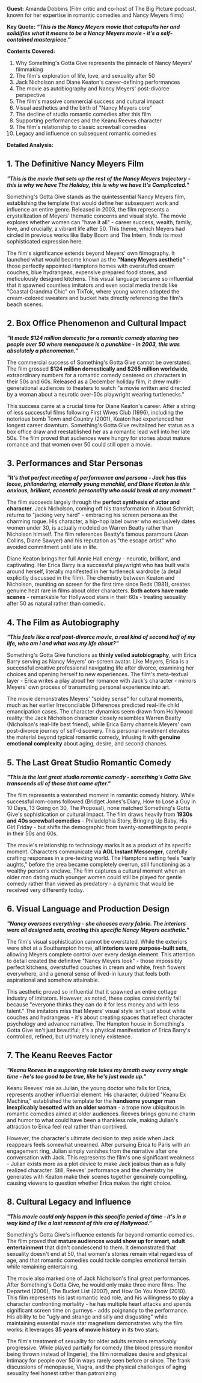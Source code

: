 **Guest:** Amanda Dobbins (Film critic and co-host of The Big Picture podcast, known for her expertise in romantic comedies and Nancy Meyers films)

**Key Quote:**
***"This is the Nancy Meyers movie that catapults her and solidifies what it means to be a Nancy Meyers movie - it's a self-contained masterpiece."***

**Contents Covered:**
1. Why Something's Gotta Give represents the pinnacle of Nancy Meyers' filmmaking
2. The film's exploration of life, love, and sexuality after 50
3. Jack Nicholson and Diane Keaton's career-defining performances
4. The movie as autobiography and Nancy Meyers' post-divorce perspective
5. The film's massive commercial success and cultural impact
6. Visual aesthetics and the birth of "Nancy Meyers core"
7. The decline of studio romantic comedies after this film
8. Supporting performances and the Keanu Reeves character
9. The film's relationship to classic screwball comedies
10. Legacy and influence on subsequent romantic comedies

**Detailed Analysis:**

## 1. The Definitive Nancy Meyers Film

***"This is the movie that sets up the rest of the Nancy Meyers trajectory - this is why we have The Holiday, this is why we have It's Complicated."***

Something's Gotta Give stands as the quintessential Nancy Meyers film, establishing the template that would define her subsequent work and influence an entire genre. Released in 2003, the film represents a crystallization of Meyers' thematic concerns and visual style. The movie explores whether women can "have it all" - career success, wealth, family, love, and crucially, a vibrant life after 50. This theme, which Meyers had circled in previous works like Baby Boom and The Intern, finds its most sophisticated expression here.

The film's significance extends beyond Meyers' own filmography. It launched what would become known as the **"Nancy Meyers aesthetic"** - those perfectly appointed Hamptons homes with overstuffed cream couches, blue hydrangeas, expensive prepared food stores, and meticulously designed kitchens. This visual language became so influential that it spawned countless imitators and even social media trends like "Coastal Grandma Chic" on TikTok, where young women adopted the cream-colored sweaters and bucket hats directly referencing the film's beach scenes.

## 2. Box Office Phenomenon and Cultural Impact

***"It made $124 million domestic for a romantic comedy starring two people over 50 where menopause is a punchline - in 2003, this was absolutely a phenomenon."***

The commercial success of Something's Gotta Give cannot be overstated. The film grossed **$124 million domestically and $265 million worldwide**, extraordinary numbers for a romantic comedy centered on characters in their 50s and 60s. Released as a December holiday film, it drew multi-generational audiences to theaters to watch "a movie written and directed by a woman about a neurotic over-50s playwright wearing turtlenecks."

This success came at a crucial time for Diane Keaton's career. After a string of less successful films following First Wives Club (1996), including the notorious bomb Town and Country (2001), Keaton had experienced her longest career downturn. Something's Gotta Give revitalized her status as a box office draw and reestablished her as a romantic lead well into her late 50s. The film proved that audiences were hungry for stories about mature romance and that women over 50 could still open a movie.

## 3. Performances and Star Personas

***"It's that perfect meeting of performance and persona - Jack has this loose, philandering, eternally young manchild, and Diane Keaton is this anxious, brilliant, eccentric personality who could break at any moment."***

The film succeeds largely through the **perfect synthesis of actor and character**. Jack Nicholson, coming off his transformation in About Schmidt, returns to "jacking very hard" - embracing his screen persona as the charming rogue. His character, a hip-hop label owner who exclusively dates women under 30, is actually modeled on Warren Beatty rather than Nicholson himself. The film references Beatty's famous paramours (Joan Collins, Diane Sawyer) and his reputation as "the escape artist" who avoided commitment until late in life.

Diane Keaton brings her full Annie Hall energy - neurotic, brilliant, and captivating. Her Erica Barry is a successful playwright who has built walls around herself, literally manifested in her turtleneck wardrobe (a detail explicitly discussed in the film). The chemistry between Keaton and Nicholson, reuniting on screen for the first time since Reds (1981), creates genuine heat rare in films about older characters. **Both actors have nude scenes** - remarkable for Hollywood stars in their 60s - treating sexuality after 50 as natural rather than comedic.

## 4. The Film as Autobiography

***"This feels like a real post-divorce movie, a real kind of second half of my life, who am I and what was my life about?"***

Something's Gotta Give functions as **thinly veiled autobiography**, with Erica Barry serving as Nancy Meyers' on-screen avatar. Like Meyers, Erica is a successful creative professional navigating life after divorce, examining her choices and opening herself to new experiences. The film's meta-textual layer - Erica writes a play about her romance with Jack's character - mirrors Meyers' own process of transmuting personal experience into art.

The movie demonstrates Meyers' "spidey sense" for cultural moments, much as her earlier Irreconcilable Differences predicted real-life child emancipation cases. The character dynamics seem drawn from Hollywood reality: the Jack Nicholson character closely resembles Warren Beatty (Nicholson's real-life best friend), while Erica Barry channels Meyers' own post-divorce journey of self-discovery. This personal investment elevates the material beyond typical romantic comedy, infusing it with **genuine emotional complexity** about aging, desire, and second chances.

## 5. The Last Great Studio Romantic Comedy

***"This is the last great studio romantic comedy - something's Gotta Give transcends all of those that came after."***

The film represents a watershed moment in romantic comedy history. While successful rom-coms followed (Bridget Jones's Diary, How to Lose a Guy in 10 Days, 13 Going on 30, The Proposal), none matched Something's Gotta Give's sophistication or cultural impact. The film draws heavily from **1930s and 40s screwball comedies** - Philadelphia Story, Bringing Up Baby, His Girl Friday - but shifts the demographic from twenty-somethings to people in their 50s and 60s.

The movie's relationship to technology marks it as a product of its specific moment. Characters communicate via **AOL Instant Messenger**, carefully crafting responses in a pre-texting world. The Hamptons setting feels "early aughts," before the area became completely overrun, still functioning as a wealthy person's enclave. The film captures a cultural moment when an older man dating much younger women could still be played for gentle comedy rather than viewed as predatory - a dynamic that would be received very differently today.

## 6. Visual Language and Production Design

***"Nancy oversees everything - she chooses every fabric. The interiors were all designed sets, creating this specific Nancy Meyers aesthetic."***

The film's visual sophistication cannot be overstated. While the exteriors were shot at a Southampton home, **all interiors were purpose-built sets**, allowing Meyers complete control over every design element. This attention to detail created the definitive "Nancy Meyers look" - those impossibly perfect kitchens, overstuffed couches in cream and white, fresh flowers everywhere, and a general sense of lived-in luxury that feels both aspirational and somehow attainable.

This aesthetic proved so influential that it spawned an entire cottage industry of imitators. However, as noted, these copies consistently fail because "everyone thinks they can do it for less money and with less talent." The imitators miss that Meyers' visual style isn't just about white couches and hydrangeas - it's about creating spaces that reflect character psychology and advance narrative. The Hampton house in Something's Gotta Give isn't just beautiful; it's a physical manifestation of Erica Barry's controlled, refined, but ultimately lonely existence.

## 7. The Keanu Reeves Factor

***"Keanu Reeves in a supporting role takes my breath away every single time - he's too good to be true, like he's just made up."***

Keanu Reeves' role as Julian, the young doctor who falls for Erica, represents another influential element. His character, dubbed "Keanu Ex Machina," established the template for the **handsome younger man inexplicably besotted with an older woman** - a trope now ubiquitous in romantic comedies aimed at older audiences. Reeves brings genuine charm and humor to what could have been a thankless role, making Julian's attraction to Erica feel real rather than contrived.

However, the character's ultimate decision to step aside when Jack reappears feels somewhat unearned. After pursuing Erica to Paris with an engagement ring, Julian simply vanishes from the narrative after one conversation with Jack. This represents the film's one significant weakness - Julian exists more as a plot device to make Jack jealous than as a fully realized character. Still, Reeves' performance and the chemistry he generates with Keaton make their scenes together genuinely compelling, causing viewers to question whether Erica makes the right choice.

## 8. Cultural Legacy and Influence

***"This movie could only happen in this specific period of time - it's in a way kind of like a last remnant of this era of Hollywood."***

Something's Gotta Give's influence extends far beyond romantic comedies. The film proved that **mature audiences would show up for smart, adult entertainment** that didn't condescend to them. It demonstrated that sexuality doesn't end at 50, that women's stories remain vital regardless of age, and that romantic comedies could tackle complex emotional terrain while remaining entertaining.

The movie also marked one of Jack Nicholson's final great performances. After Something's Gotta Give, he would only make three more films: The Departed (2006), The Bucket List (2007), and How Do You Know (2010). This film represents his last romantic lead role, and his willingness to play a character confronting mortality - he has multiple heart attacks and spends significant screen time on gurneys - adds poignancy to the performance. His ability to be "ugly and strange and silly and disgusting" while maintaining essential movie star magnetism demonstrates why the film works: it leverages **35 years of movie history** in its two stars.

The film's treatment of sexuality for older adults remains remarkably progressive. While played partially for comedy (the blood pressure monitor being thrown instead of lingerie), the film normalizes desire and physical intimacy for people over 50 in ways rarely seen before or since. The frank discussions of menopause, Viagra, and the physical challenges of aging sexuality feel honest rather than patronizing.